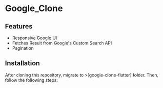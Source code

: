 # Google_Clone

## Features
- Responsive Google UI
- Fetches Result from Google's Custom Search API
- Pagination

## Installation
After cloning this repository, migrate to >[google-clone-flutter] folder. Then, follow the following steps:

